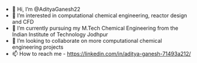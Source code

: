 - 👋 Hi, I’m @AdityaGanesh22
- 👀 I’m interested in computational chemical engineering, reactor design and CFD
- 🌱 I’m currently pursuing my M.Tech Chemical Engineering from the Indian Institute of Technology Jodhpur
- 💞️ I’m looking to collaborate on more computational chemical engineering projects
- 📫 How to reach me - https://linkedin.com/in/aditya-ganesh-71493a212/

<!---
AdityaGanesh22/AdityaGanesh22 is a ✨ special ✨ repository because its `README.md` (this file) appears on your GitHub profile.
You can click the Preview link to take a look at your changes.
--->
